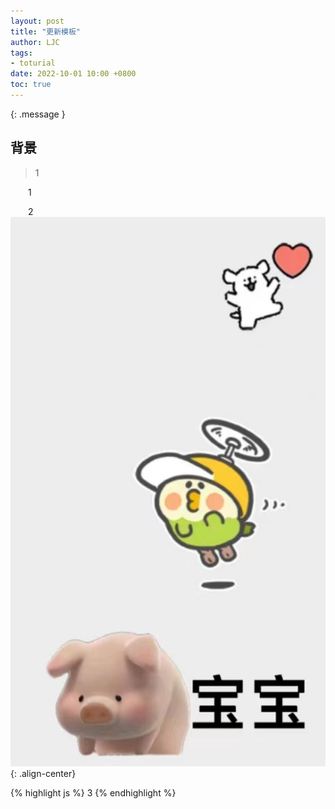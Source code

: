 ```yaml
---
layout: post
title: "更新模板"
author: LJC
tags:
- toturial
date: 2022-10-01 10:00 +0800
toc: true
---
```

{: .message }
## 背景
> 1

&emsp;&emsp;1

&emsp;&emsp;2
![lay.jpg](/images/lay.jpg "LAY"){: .align-center}

{% highlight js %}
3
{% endhighlight %}
